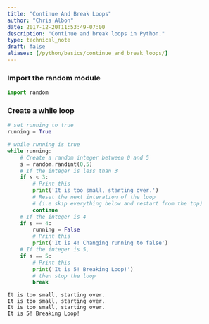 ```yaml
---
title: "Continue And Break Loops"
author: "Chris Albon"
date: 2017-12-20T11:53:49-07:00
description: "Continue and break loops in Python."
type: technical_note
draft: false
aliases: [/python/basics/continue_and_break_loops/]
---
```

### Import the random module


```python
import random
```

### Create a while loop


```python
# set running to true
running = True
```


```python
# while running is true
while running:
    # Create a random integer between 0 and 5
    s = random.randint(0,5)
    # If the integer is less than 3
    if s < 3:
        # Print this
        print('It is too small, starting over.')
        # Reset the next interation of the loop
        # (i.e skip everything below and restart from the top)
        continue
    # If the integer is 4
    if s == 4:
        running = False
        # Print this
        print('It is 4! Changing running to false')
    # If the integer is 5,
    if s == 5:
        # Print this
        print('It is 5! Breaking Loop!')
        # then stop the loop
        break
```

    It is too small, starting over.
    It is too small, starting over.
    It is too small, starting over.
    It is 5! Breaking Loop!

